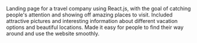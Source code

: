 Landing page for a travel company using React.js, with the goal of catching people's attention and showing off amazing places to visit. Included attractive pictures and interesting information about different vacation options and beautiful locations. Made it easy for people to find their way around and use the website smoothly. 
